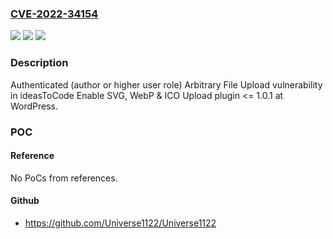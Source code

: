 ### [CVE-2022-34154](https://cve.mitre.org/cgi-bin/cvename.cgi?name=CVE-2022-34154)
![](https://img.shields.io/static/v1?label=Product&message=Enable%20SVG%2C%20WebP%20%26%20ICO%20Upload%20(WordPress%20plugin)&color=blue)
![](https://img.shields.io/static/v1?label=Version&message=%3C%3D%201.0.1%3C%3D%201.0.1%20&color=brighgreen)
![](https://img.shields.io/static/v1?label=Vulnerability&message=Arbitrary%20File%20Upload&color=brighgreen)

### Description

Authenticated (author or higher user role) Arbitrary File Upload vulnerability in ideasToCode Enable SVG, WebP & ICO Upload plugin <= 1.0.1 at WordPress.

### POC

#### Reference
No PoCs from references.

#### Github
- https://github.com/Universe1122/Universe1122

